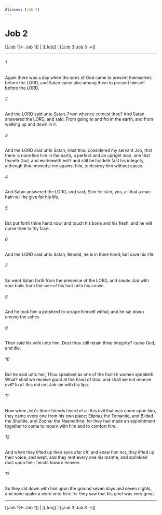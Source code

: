 ```yaml
---
Aliases: [Job 2]
---
```

# Job 2

[[Job 1|← Job 1]] | [[Job]] | [[Job 3|Job 3 →]]
***



###### 1 
Again there was a day when the sons of God came to present themselves before the LORD, and Satan came also among them to present himself before the LORD. 

###### 2 
And the LORD said unto Satan, From whence comest thou? And Satan answered the LORD, and said, From going to and fro in the earth, and from walking up and down in it. 

###### 3 
And the LORD said unto Satan, Hast thou considered my servant Job, that there is none like him in the earth, a perfect and an upright man, one that feareth God, and escheweth evil? and still he holdeth fast his integrity, although thou movedst me against him, to destroy him without cause. 

###### 4 
And Satan answered the LORD, and said, Skin for skin, yea, all that a man hath will he give for his life. 

###### 5 
But put forth thine hand now, and touch his bone and his flesh, and he will curse thee to thy face. 

###### 6 
And the LORD said unto Satan, Behold, he is in thine hand; but save his life. 

###### 7 
So went Satan forth from the presence of the LORD, and smote Job with sore boils from the sole of his foot unto his crown. 

###### 8 
And he took him a potsherd to scrape himself withal; and he sat down among the ashes. 

###### 9 
Then said his wife unto him, Dost thou still retain thine integrity? curse God, and die. 

###### 10 
But he said unto her, Thou speakest as one of the foolish women speaketh. What? shall we receive good at the hand of God, and shall we not receive evil? In all this did not Job sin with his lips. 

###### 11 
Now when Job's three friends heard of all this evil that was come upon him, they came every one from his own place; Eliphaz the Temanite, and Bildad the Shuhite, and Zophar the Naamathite: for they had made an appointment together to come to mourn with him and to comfort him. 

###### 12 
And when they lifted up their eyes afar off, and knew him not, they lifted up their voice, and wept; and they rent every one his mantle, and sprinkled dust upon their heads toward heaven. 

###### 13 
So they sat down with him upon the ground seven days and seven nights, and none spake a word unto him: for they saw that his grief was very great.

***
[[Job 1|← Job 1]] | [[Job]] | [[Job 3|Job 3 →]]

